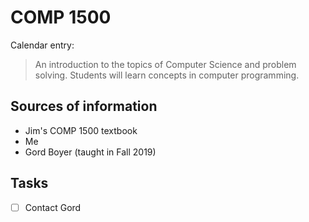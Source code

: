 COMP 1500
=========

Calendar entry:

> An introduction to the topics of Computer Science and problem solving.
> Students will learn concepts in computer programming.

Sources of information
----------------------

* Jim's COMP 1500 textbook
* Me
* Gord Boyer (taught in Fall 2019)

Tasks
-----

* [ ] Contact Gord

